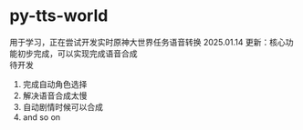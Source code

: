 # py-tts-world
用于学习，正在尝试开发实时原神大世界任务语音转换
2025.01.14 更新：核心功能初步完成，可以实现完成语音合成  
待开发
1. 完成自动角色选择
2. 解决语音合成太慢
3. 自动剧情时候可以合成
4. and so on